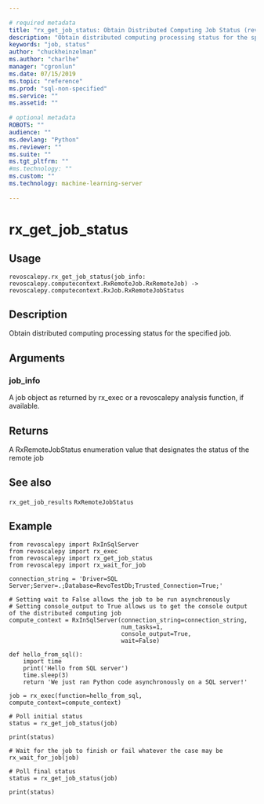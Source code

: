 ```yaml
--- 
 
# required metadata 
title: "rx_get_job_status: Obtain Distributed Computing Job Status (revoscalepy)" 
description: "Obtain distributed computing processing status for the specified job." 
keywords: "job, status" 
author: "chuckheinzelman"
ms.author: "charlhe" 
manager: "cgronlun" 
ms.date: 07/15/2019
ms.topic: "reference" 
ms.prod: "sql-non-specified"
ms.service: "" 
ms.assetid: "" 
 
# optional metadata 
ROBOTS: "" 
audience: "" 
ms.devlang: "Python" 
ms.reviewer: "" 
ms.suite: "" 
ms.tgt_pltfrm: "" 
#ms.technology: "" 
ms.custom: "" 
ms.technology: machine-learning-server
 
---
```


# rx_get_job_status


 


## Usage



```
revoscalepy.rx_get_job_status(job_info: revoscalepy.computecontext.RxRemoteJob.RxRemoteJob) -> revoscalepy.computecontext.RxJob.RxRemoteJobStatus
```





## Description

Obtain distributed computing processing status for the specified job.


## Arguments


### job_info

A job object as returned by rx_exec or a revoscalepy
analysis function, if available.


## Returns

A RxRemoteJobStatus enumeration value that designates the status of the remote job


## See also

`rx_get_job_results`
`RxRemoteJobStatus`


## Example



```
from revoscalepy import RxInSqlServer
from revoscalepy import rx_exec
from revoscalepy import rx_get_job_status
from revoscalepy import rx_wait_for_job

connection_string = 'Driver=SQL Server;Server=.;Database=RevoTestDb;Trusted_Connection=True;'

# Setting wait to False allows the job to be run asynchronously
# Setting console_output to True allows us to get the console output of the distributed computing job
compute_context = RxInSqlServer(connection_string=connection_string,
                                num_tasks=1,
                                console_output=True,
                                wait=False)

def hello_from_sql():
    import time
    print('Hello from SQL server')
    time.sleep(3)
    return 'We just ran Python code asynchronously on a SQL server!'

job = rx_exec(function=hello_from_sql, compute_context=compute_context)

# Poll initial status
status = rx_get_job_status(job)

print(status)

# Wait for the job to finish or fail whatever the case may be
rx_wait_for_job(job)

# Poll final status
status = rx_get_job_status(job)

print(status)
```

